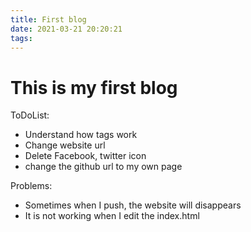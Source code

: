 ```yaml
---
title: First blog
date: 2021-03-21 20:20:21
tags:
---
```


# This is my first blog

ToDoList:
- Understand how tags work
- Change website url
- Delete Facebook, twitter icon
- change the github url to my own page


Problems:
- Sometimes when I push, the website will disappears
- It is not working when I edit the index.html